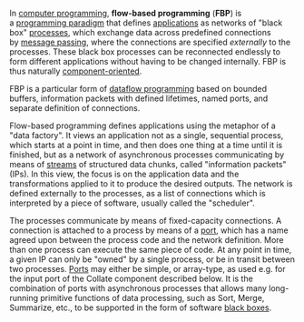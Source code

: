 In [computer programming](https://en.wikipedia.org/wiki/Computer_programming "Computer programming"), **flow-based programming** (**FBP**) is a [programming paradigm](https://en.wikipedia.org/wiki/Programming_paradigm "Programming paradigm") that defines [applications](https://en.wikipedia.org/wiki/Application_software "Application software") as networks of "black box" [processes](https://en.wikipedia.org/wiki/Process_(computer_science) "Process (computer science)"), which exchange data across predefined connections by [message passing](https://en.wikipedia.org/wiki/Message_passing "Message passing"), where the connections are specified _externally_ to the processes. These black box processes can be reconnected endlessly to form different applications without having to be changed internally. FBP is thus naturally [component-oriented](https://en.wikipedia.org/wiki/Software_componentry "Software componentry").

FBP is a particular form of [dataflow programming](https://en.wikipedia.org/wiki/Dataflow_programming "Dataflow programming") based on bounded buffers, information packets with defined lifetimes, named ports, and separate definition of connections.

Flow-based programming defines applications using the metaphor of a "data factory". It views an application not as a single, sequential process, which starts at a point in time, and then does one thing at a time until it is finished, but as a network of asynchronous processes communicating by means of [streams](https://en.wikipedia.org/wiki/Stream_(computing) "Stream (computing)") of structured data chunks, called "information packets" (IPs). In this view, the focus is on the application data and the transformations applied to it to produce the desired outputs. The network is defined externally to the processes, as a list of connections which is interpreted by a piece of software, usually called the "scheduler".

The processes communicate by means of fixed-capacity connections. A connection is attached to a process by means of a [port](https://en.wikipedia.org/wiki/Computer_port_(software) "Computer port (software)"), which has a name agreed upon between the process code and the network definition. More than one process can execute the same piece of code. At any point in time, a given IP can only be "owned" by a single process, or be in transit between two processes. [Ports](https://en.wikipedia.org/wiki/Computer_port_(software) "Computer port (software)") may either be simple, or array-type, as used e.g. for the input port of the Collate component described below. It is the combination of ports with asynchronous processes that allows many long-running primitive functions of data processing, such as Sort, Merge, Summarize, etc., to be supported in the form of software [black boxes](https://en.wikipedia.org/wiki/Black_box "Black box").